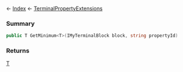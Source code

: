 ← [Index](Api-Index) ← [TerminalPropertyExtensions](Sandbox.ModAPI.Interfaces.TerminalPropertyExtensions)

### Summary

```csharp
public T GetMinimum<T>(IMyTerminalBlock block, string propertyId)
```

### Returns

[T]()


